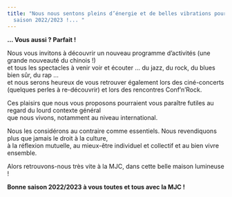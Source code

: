 ```yaml
---
title: "Nous nous sentons pleins d’énergie et de belles vibrations pour la
  saison 2022/2023 !... "
---
```

**... Vous aussi ? Parfait !** 

Nous vous invitons à découvrir un nouveau programme d’activités (une grande nouveauté du chinois !) \
et tous les spectacles à venir voir et écouter … du jazz, du rock, du blues bien sûr, du rap … \
et nous serons heureux de vous retrouver également lors des ciné-concerts (quelques perles à re-découvrir) et lors des rencontres Conf’n’Rock. 


Ces plaisirs que nous vous proposons pourraient vous paraître futiles au regard du lourd contexte général \
que nous vivons, notamment au niveau international. 


Nous les considérons au contraire comme essentiels. Nous revendiquons plus que jamais le droit à la culture,\
à la réflexion mutuelle, au mieux-être individuel et collectif et au bien vivre ensemble. 


Alors retrouvons-nous très vite à la MJC, dans cette belle maison lumineuse !

**Bonne saison 2022/2023 à vous toutes et tous avec la MJC !**
